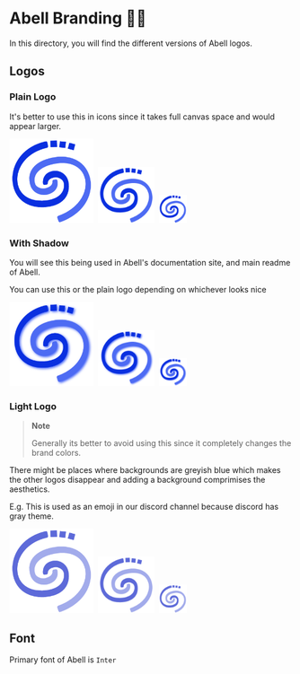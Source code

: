 # Abell Branding 💅🏼

In this directory, you will find the different versions of Abell logos.

## Logos

### Plain Logo

It's better to use this in icons since it takes full canvas space and would appear larger.

<img width="150" alt="Plain Abell Logo" src="./abell-logo.png" />&nbsp;&nbsp;<img width="100" alt="Plain Abell Logo" src="./abell-logo.png" />&nbsp;&nbsp;<img width="50" alt="Plain Abell Logo" src="./abell-logo.png" />


### With Shadow

You will see this being used in Abell's documentation site, and main readme of Abell.

You can use this or the plain logo depending on whichever looks nice

<img width="150" alt="Abell Logo with Shadow" src="./abell-logo-shadow.png" />&nbsp;&nbsp;<img width="100" alt="Abell Logo with Shadow" src="./abell-logo-shadow.png" />&nbsp;&nbsp;<img width="50" alt="Abell Logo with Shadow" src="./abell-logo-shadow.png" />


### Light Logo

> **Note**
> 
> Generally its better to avoid using this since it completely changes the brand colors. 

There might be places where backgrounds are greyish blue which makes the other logos disappear and adding a background comprimises the aesthetics.

E.g. This is used as an emoji in our discord channel because discord has gray theme.

<img width="150" alt="Abell Logo with Shadow" src="./abell-logo-light.png" />&nbsp;&nbsp;<img width="100" alt="Abell Logo with Shadow" src="./abell-logo-light.png" />&nbsp;&nbsp;<img width="50" alt="Abell Logo with Shadow" src="./abell-logo-light.png" />


## Font

Primary font of Abell is `Inter`
